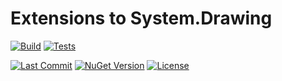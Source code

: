 # Extensions to System.Drawing
[![Build](https://github.com/Hawkynt/C--FrameworkExtensions/actions/workflows/Build.yml/badge.svg)](https://github.com/Hawkynt/C--FrameworkExtensions/actions/workflows/Build.yml)
[![Tests](https://github.com/Hawkynt/C--FrameworkExtensions/actions/workflows/Tests.yml/badge.svg)](https://github.com/Hawkynt/C--FrameworkExtensions/actions/workflows/Tests.yml)

[![Last Commit](https://img.shields.io/github/last-commit/Hawkynt/C--FrameworkExtensions?branch=master)](https://github.com/Hawkynt/C--FrameworkExtensions/commits/master/System.Drawing.Extensions)
[![NuGet Version](https://img.shields.io/nuget/v/FrameworkExtensions.System.Drawing)](https://www.nuget.org/packages/FrameworkExtensions.System.Drawing/)
[![License](https://img.shields.io/badge/License-LGPL_3.0-blue)](https://licenses.nuget.org/LGPL-3.0-or-later)